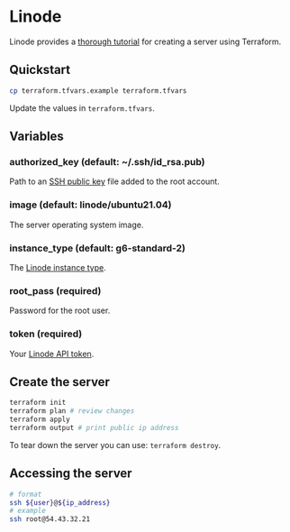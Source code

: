 # Linode

Linode provides a [thorough tutorial](#) for creating a server using Terraform.

## Quickstart

```bash
cp terraform.tfvars.example terraform.tfvars
```

Update the values in `terraform.tfvars`.

## Variables

### authorized_key (default: ~/.ssh/id_rsa.pub)

Path to an [SSH public key](#) file added to the root account.

### image (default: linode/ubuntu21.04)

The server operating system image.

### instance_type (default: g6-standard-2)

The [Linode instance type](#).

### root_pass (required)

Password for the root user.

### token (required)

Your [Linode API token](#).

## Create the server

```bash
terraform init
terraform plan # review changes
terraform apply
terraform output # print public ip address
```

To tear down the server you can use: `terraform destroy`.

## Accessing the server

```bash
# format
ssh ${user}@${ip_address}
# example
ssh root@54.43.32.21
```
